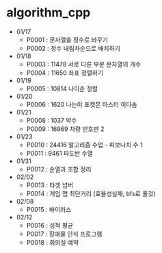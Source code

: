 # algorithm_cpp

- 01/17
  - P0001 : 문자열을 정수로 바꾸기
  - P0002 : 정수 내림차순으로 배치하기
- 01/18
  - P0003 : 11478 서로 다른 부분 문자열의 개수
  - P0004 : 11650 좌표 정렬하기
- 01/19
  - P0005 : 10814 나이순 정렬
- 01/20
  - P0006 : 1620 나는야 포켓몬 마스터 이다솜
- 01/21
  - P0008 : 1037 약수
  - P0009 : 16969 차량 번호판 2
- 01/23
  - P0010 : 24416 알고리즘 수업 - 피보나치 수 1
  - P0011 : 9461 파도반 수열
- 01/31
  - P0012 : 순열과 조합 정리
- 02/02
  - P0013 : 타겟 넘버
  - P0014 : 게임 맵 최단거리 (효율성실패, bfs로 풀것)
- 02/08
  - P0015 : 바이러스
- 02/12
  - P0016 : 성적 평균
  - P0017 : 장애물 인식 프로그램
  - P0018 : 회의실 예약